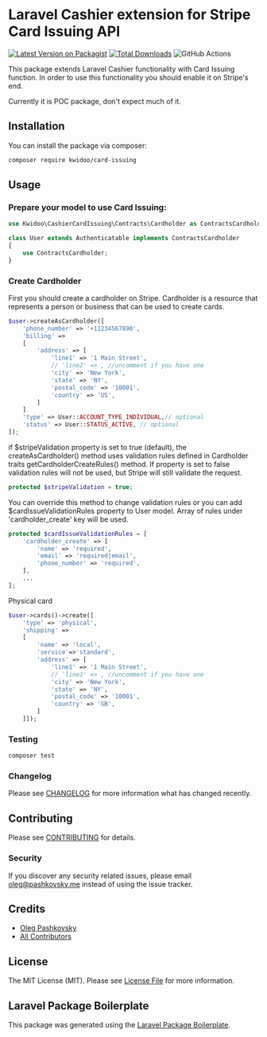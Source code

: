# Laravel Cashier extension for Stripe Card Issuing API

[![Latest Version on Packagist](https://img.shields.io/packagist/v/kwidoo/card-issuing.svg?style=flat-square)](https://packagist.org/packages/kwidoo/card-issuing)
[![Total Downloads](https://img.shields.io/packagist/dt/kwidoo/card-issuing.svg?style=flat-square)](https://packagist.org/packages/kwidoo/card-issuing)
![GitHub Actions](https://github.com/kwidoo/card-issuing/actions/workflows/main.yml/badge.svg)

This package extends Laravel Cashier functionality with Card Issuing function. In order to use this functionality you should enable it on Stripe's end.

Currently it is POC package, don't expect much of it.

## Installation

You can install the package via composer:

```bash
composer require kwidoo/card-issuing
```

## Usage

### Prepare your model to use Card Issuing:

```php
use Kwidoo\CashierCardIssuing\Contracts\Cardholder as ContractsCardholder;

class User extends Authenticatable implements ContractsCardholder
{
    use ContractsCardholder;
}
```

### Create Cardholder

First you should create a cardholder on Stripe. Cardholder is a resource that represents a person or business that can be used to create cards.

```php
$user->createAsCardholder([
    'phone_number' => '+11234567890',
    'billing' =>
    [
        'address' => [
            'line1' => '1 Main Street',
            // 'line2' => , //uncomment if you have one
            'city' => 'New York',
            'state' => 'NY',
            'postal_code' => '10001',
            'country' => 'US',
        ]
    ]
    'type' => User::ACCOUNT_TYPE_INDIVIDUAL,// optional
    'status' => User::STATUS_ACTIVE, // optional
]);
```

if $stripeValidation property is set to true (default), the createAsCardholder() method uses validation rules defined in Cardholder traits getCardholderCreateRules() method. If property is set to false validation rules will not be used, but Stripe will still validate the request.

```php
protected $stripeValidation = true;
```

You can override this method to change validation rules or you can add $cardIssueValidationRules property to User model. Array of rules under 'cardholder_create' key will be used.

```php
protected $cardIssueValidationRules = [
    'cardholder_create' => [
        'name' => 'required',
        'email' => 'required|email',
        'phone_number' => 'required',
    ],
    ...
];
```

Physical card

```php
$user->cards()->create([
    'type' => 'physical',
    'shipping' =>
    [
        'name' => 'local',
        'service'=>'standard',
        'address' => [
            'line1' => '1 Main Street',
            // 'line2' => , //uncomment if you have one
            'city' => 'New York',
            'state' => 'NY',
            'postal_code' => '10001',
            'country' => 'GB',
        ]
    ]]);
```

### Testing

```bash
composer test
```

### Changelog

Please see [CHANGELOG](CHANGELOG.md) for more information what has changed recently.

## Contributing

Please see [CONTRIBUTING](CONTRIBUTING.md) for details.

### Security

If you discover any security related issues, please email oleg@pashkovsky.me instead of using the issue tracker.

## Credits

- [Oleg Pashkovsky](https://github.com/kwidoo)
- [All Contributors](../../contributors)

## License

The MIT License (MIT). Please see [License File](LICENSE.md) for more information.

## Laravel Package Boilerplate

This package was generated using the [Laravel Package Boilerplate](https://laravelpackageboilerplate.com).
